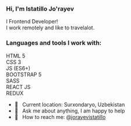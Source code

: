 ### Hi, I'm Istatillo Jo'rayev
I Frontend Developer! <br />
I work remotely and like to travelalot.
### Languages and tools I work with:
HTML 5<br />
CSS 3<br />
JS (ES6+)<br />
BOOTSTRAP 5<br />
SASS<br />
REACT JS<br />
REDUX<br />

- 📍 &nbsp; Current location: Surxondaryo, Uzbekistan
- 💬 &nbsp; Ask me about anything, I am happy to help
- 📨 &nbsp; How to reach me: [@jorayevistatillo](https://instagram.com/jorayevistatillo/)
